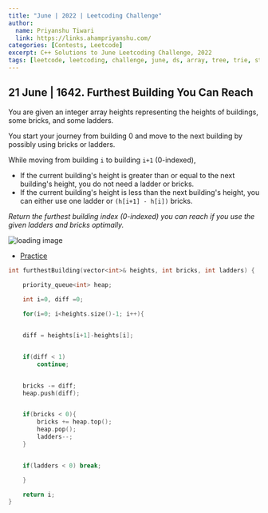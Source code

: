 ```yaml
---
title: "June | 2022 | Leetcoding Challenge"
author:
  name: Priyanshu Tiwari
  link: https://links.ahampriyanshu.com/
categories: [Contests, Leetcode]
excerpt: C++ Solutions to June Leetcoding Challenge, 2022
tags: [leetcode, leetcoding, challenge, june, ds, array, tree, trie, string, stacks, queue, linked list]
---
```



## 21 June | 1642. Furthest Building You Can Reach

You are given an integer array heights representing the heights of buildings, some bricks, and some ladders.

You start your journey from building 0 and move to the next building by possibly using bricks or ladders.

While moving from building ``i`` to building ``i+1`` (0-indexed),

* If the current building's height is greater than or equal to the next building's height, you do not need a ladder or bricks.
* If the current building's height is less than the next building's height, you can either use one ladder or ``(h[i+1] - h[i])`` bricks.

_Return the furthest building index (0-indexed) you can reach if you use the given ladders and bricks optimally._

![loading image](https://assets.leetcode.com/uploads/2020/10/27/q4.gif)

* [Practice](https://leetcode.com/problems/reverse-string/)

```cpp
int furthestBuilding(vector<int>& heights, int bricks, int ladders) {
    
    priority_queue<int> heap;

    int i=0, diff =0; 

    for(i=0; i<heights.size()-1; i++){ 


    diff = heights[i+1]-heights[i];


    if(diff < 1)
        continue;


    bricks -= diff; 
    heap.push(diff); 


    if(bricks < 0){
        bricks += heap.top(); 
        heap.pop(); 
        ladders--; 
    }


    if(ladders < 0) break;

    }

    return i;
}
```